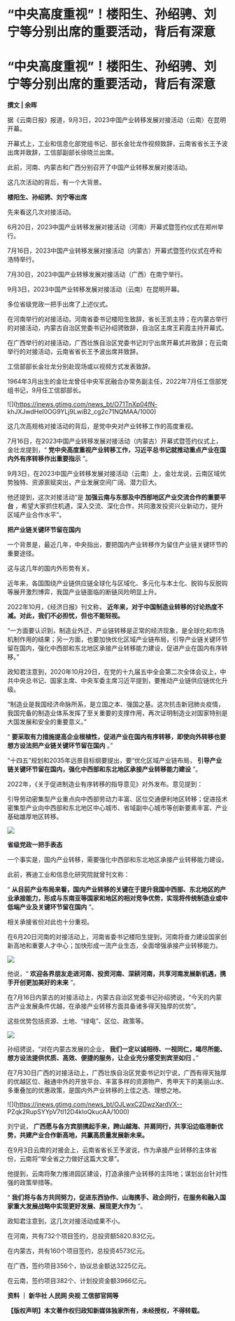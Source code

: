 # “中央高度重视”！楼阳生、孙绍骋、刘宁等分别出席的重要活动，背后有深意

# “中央高度重视”！楼阳生、孙绍骋、刘宁等分别出席的重要活动，背后有深意

**撰文 | 余晖**

据《云南日报》报道，9月3日，2023中国产业转移发展对接活动（云南）在昆明开幕。

开幕式上，工业和信息化部党组书记、部长金壮龙作视频致辞，云南省省长王予波出席并致辞，工信部副部长徐晓兰出席。

此前，河南、内蒙古和广西分别召开了中国产业转移发展对接活动。

这几次活动的背后，有一个大背景。

**楼阳生、孙绍骋、刘宁等出席**

先来看这几次对接活动。

6月20日，2023中国产业转移发展对接活动（河南）开幕式暨签约仪式在郑州举行。

7月16日，2023中国产业转移发展对接活动（内蒙古）开幕式暨签约仪式在呼和浩特举行。

7月30日，2023中国产业转移发展对接活动（广西）在南宁举行。

9月3日，2023中国产业转移发展对接活动（云南）在昆明开幕。

多位省级党政一把手出席了上述仪式。

在河南举行的对接活动，河南省委书记楼阳生致辞，省长王凯主持；在内蒙古举行的对接活动，内蒙古自治区党委书记孙绍骋致辞，自治区主席王莉霞主持开幕式。

在广西举行的对接活动，广西壮族自治区党委书记刘宁出席开幕式并致辞；在云南举行的对接活动，云南省省长王予波出席并致辞。

工信部部长金壮龙分别赴现场或以视频方式发表致辞。

1964年3月出生的金壮龙曾任中央军民融合办常务副主任，2022年7月任工信部党组书记，9月任工信部部长。

![](https://inews.gtimg.com/news_bt/O71TnXp04fN-
khJXJwdHel0OG9YLj9LwiB2_cg2c71NQMAA/1000)

这几次高规格对接活动的背后，是党中央对产业转移工作的高度重视。

7月16日，在2023中国产业转移发展对接活动（内蒙古）开幕式暨签约仪式上，金壮龙提到，“
**党中央高度重视产业转移工作，习近平总书记就推动重点产业在国内外有序转移作出重要指示** ”。

9月3日，在2023中国产业转移发展对接活动（云南）上，金壮龙说，云南区域优势独特、资源禀赋突出，产业发展空间广阔、潜力巨大。

他还提到，这次对接活动“是 **加强云南与东部及中西部地区产业交流合作的重要平台**
，希望大家抓住机遇，深入交流、深化合作，共同激发投资兴业新动力，提升区域产业合作水平”。

**把产业链关键环节留在国内**

一个背景是，最近几年，中央指出，要把国内产业转移作为留住产业链关键环节的重要途径。

这与这几年的国内外形势有关。

近年来，各国围绕产业链供应链全球化与区域化、多元化与本土化、脱钩与反脱钩等展开激烈博弈，我国产业链面临的断链风险明显上升。

2022年10月，《经济日报》刊文称， **近年来，对于中国制造业转移的讨论热度不减。对此，我们不必担忧，但也不能轻视。**

“一方面要认识到，制造业外迁、产业链转移是正常的经济现象，是全球化和市场机制作用的结果；另一方面，也要加快优化区域产业链布局，引导产业链关键环节留在国内，强化中西部和东北地区承接产业转移能力建设，促进产业在国内有序转移。”

政知君注意到，2020年10月29日，在党的十九届五中全会第二次全体会议上，中共中央总书记、国家主席、中央军委主席习近平提到，要推动产业链供应链优化升级。

“制造业是我国经济命脉所系，是立国之本、强国之基。这次抗击新冠肺炎疫情，我国完备的制造业体系发挥了至关重要的支撑作用，再次证明制造业对国家特别是大国发展和安全的重要意义。”

“ **要采取有力措施提高企业根植性，促进产业在国内有序转移，即使向外转移也要想方设法把产业链关键环节留在国内** 。”

“十四五”规划和2035年远景目标纲要提出，要“优化区域产业链布局， **引导产业链关键环节留在国内，强化中西部和东北地区承接产业转移能力建设** ”。

2022年，《关于促进制造业有序转移的指导意见》对外发布。意见提到：

引导劳动密集型产业重点向中西部劳动力丰富、区位交通便利地区转移；促进技术密集型产业向中西部和东北地区中心城市、省域副中心城市等创新要素丰富、产业基础雄厚地区转移。

![](https://inews.gtimg.com/news_bt/OO8KWtyEsKPWLqPl9b4a__Q8SKfeIhcheJiggCKNYLSZYAA/1000)

**省级党政一把手表态**

一个事实是，国内产业转移，需要强化中西部和东北地区承接产业转移能力建设。

此前，赛迪工业和信息化研究院就曾刊文称：

“
**从目前产业布局来看，国内产业转移的关键在于提升我国中西部、东北地区的产业承接能力，形成与东南亚等国家和地区的相对竞争优势，实现将传统制造业或中低端产业及关键环节留在国内**
”。

相关承接省份对此也十分重视。

在6月20日河南的对接活动上，河南省委书记楼阳生提到，河南将奋力建设国家创新高地和重要人才中心；加快形成一流产业生态，全面增强承接产业转移能力。

![](https://inews.gtimg.com/news_bt/OFZg5OD0mcBxSp7jmcMUzeCz9GyqmewveUkxs9o7K8jHQAA/1000)

他说，“ **欢迎各界朋友走进河南、投资河南、深耕河南，共享河南发展新机遇，携手开创更加美好的未来** ”。

在7月16日内蒙古的对接活动上，内蒙古自治区党委书记孙绍骋说，“今天的内蒙古产业发展条件优越，在承接产业转移方面具备诸多得天独厚的优势”。

这些优势包括资源、土地、“绿电”、区位、政策等。

![](https://inews.gtimg.com/news_bt/Oii_ot0_cs0z6QE9G8NzZ0IKCU0VRXCGEj9_PQQGixRVEAA/1000)

孙绍骋说，“对在内蒙古发展的企业， **我们一定以诚相待、一视同仁，竭尽所能、想方设法提供优质、高效、便捷的服务，让企业充分感受到宾至如归** 。”

在7月30日广西的对接活动上，广西壮族自治区党委书记刘宁说，广西有得天独厚的优越区位、融通中外的开放平台、丰富多样的资源物产、秀甲天下的美丽山水、多重叠加的优惠政策，是国内外产业转移的上佳之选、理想之地。

![](https://inews.gtimg.com/news_bt/OJLwxC2DwzXardVX--
PZqk2RupSYYpV7tI12D4kIoQkucAA/1000)

刘宁说， **广西愿与各方宾朋携起手来，跨山越海、并肩同行，共享沿边临港新优势，共建产业合作新高地，共赢高质量发展新未来。**

在9月3日云南的对接会上，云南省省长王予波说，作为承接产业转移的主体省份，云南将“举全省之力做好这篇大文章”。

他提到，云南将聚力推进园区建设，打造承接产业转移的主阵地；谋划出台针对性强的政策举措等。

“ **我们将与各方共同努力，促进东西协作、山海携手、政企同行，在服务和融入国家重大发展战略中实现更好发展、展现更大作为** ”。

政知君注意到，这几次对接活动成果不小。

在河南，共有732个项目签约，总投资额5820.83亿元。

在内蒙古，共有160个项目签约，总投资4573亿元。

在广西，签约项目356个，协议总金额达3225亿元。

在云南，签约项目382个、计划投资金额3966亿元。

**资料 ｜ 新华社 人民网 央视 工信部官网等**

**【版权声明】本文著作权归政知新媒体独家所有，未经授权，不得转载。**


